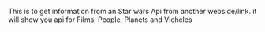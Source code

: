This is to get information from an Star wars Api from another webside/link. it will show you api for Films, People, Planets and Viehcles
